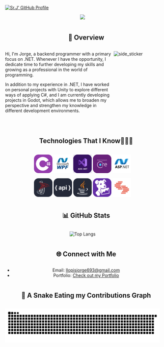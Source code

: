[![Sr.J' GitHub Profile](https://img.shields.io/badge/GitHub-Sr.J-green?style=for-the-badge&logo=github)](https://github.com/SrJ14000)

<p align="center">
  <a href="https://github.com/DenverCoder1/readme-typing-svg"><img src="https://readme-typing-svg.herokuapp.com?font=Bungee&pause=1000&color=726EFF&center=true&width=435&lines=Sr.J+-+Jorge+Llopis;Backend+Developer;C%23+Developer;Fighting+for+dreams"></a>
</p>
<div id="user-content-toc">
  <ul align="center">
    <summary><h2 style="display: inline-block">👋 Overview</h2></summary>
  </ul>
</div>

<img align="right" width=150px height=200px alt="side_sticker" src="https://media0.giphy.com/media/v1.Y2lkPTc5MGI3NjExY2c5Zzc2ZjZldjhlMm1jeHZ0NWdtczF0NHd3dWo1emVrejYzZ2w0ZSZlcD12MV9pbnRlcm5hbF9naWZfYnlfaWQmY3Q9cw/VdoIFLsMIlwzfKD520/giphy.gif" />


<p align="left">
Hi, I'm Jorge, a backend programmer with a primary focus on .NET. Whenever I have the opportunity, I dedicate time to further developing my skills and growing as a professional in the world of programming.

In addition to my experience in .NET, I have worked on personal projects with Unity to explore different ways of applying C#, and I am currently developing projects in Godot, which allows me to broaden my perspective and strengthen my knowledge in different development environments.<br><br><br>
</p>




<div id="user-content-toc" align="center">
  <ul align="center">
    <summary><h2 style="display: inline-block">Technologies That I Know👨🏻‍💻</h2></summary>
  </ul>
</div>
<p align="center">
    <img src="\icons\Csharp.svg" width="60"/>
	<img src="\icons\WPF.png" width="60"/>
	<img src="\icons\Ado.NET.png" width="60"/>
	<img src="\icons\EntityFramework..png" width="60"/>
	<img src="\icons\ASP .NET .png" width="60"/>
</p>
<p align="center">
	<img src="\icons\MicrosoftSQL.svg" width="60"/>
	<img src="\icons\api.svg" width="60"/>
	<img src="\icons\Java-Dark.svg" width="60"/>
	<img src="\icons\datadog.svg" width="60"/>
	<img src="\icons\ContectStack.png" width="60"/>
</p>


<div id="user-content-toc" align="center">
  <ul align="center">
    <summary><h2 style="display: inline-block">📊 GitHub Stats</h2></summary>
  </ul>

![Top Langs](https://github-readme-stats.vercel.app/api/top-langs/?username=SrJ14000)

<div id="user-content-toc" align="center">
  <ul align="center">
    <summary><h2 style="display: inline-block">🌐 Connect with Me</h2></summary>
  </ul>

- Email: llopisjorge693@gmail.com
- Portfolio: [Check out my Portfolio](https://github.com/SrJ14000?tab=repositories)



<div id="user-content-toc" align="center">
  <ul align="center">
    <summary><h2 style="display: inline-block">🐍 A Snake Eating my Contributions Graph</h2></summary>
  </ul>

	
<p align = "center">
	<img src = "https://raw.githubusercontent.com/7oSkaaa/7oSkaaa/bf5c5df2d827e61fbce390e93d88e6ffd9b89e52/github-contribution-grid-snake-dark.svg" alt = "Snake Game"/>
</p>


